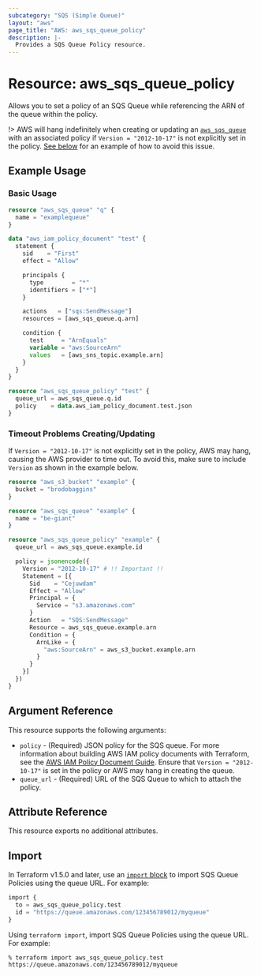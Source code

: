 ```yaml
---
subcategory: "SQS (Simple Queue)"
layout: "aws"
page_title: "AWS: aws_sqs_queue_policy"
description: |-
  Provides a SQS Queue Policy resource.
---
```


# Resource: aws_sqs_queue_policy

Allows you to set a policy of an SQS Queue while referencing the ARN of the queue within the policy.

!> AWS will hang indefinitely when creating or updating an [`aws_sqs_queue`](/docs/providers/aws/r/sqs_queue.html) with an associated policy if `Version = "2012-10-17"` is not explicitly set in the policy. [See below](#timeout-problems-creatingupdating) for an example of how to avoid this issue.

## Example Usage

### Basic Usage

```terraform
resource "aws_sqs_queue" "q" {
  name = "examplequeue"
}

data "aws_iam_policy_document" "test" {
  statement {
    sid    = "First"
    effect = "Allow"

    principals {
      type        = "*"
      identifiers = ["*"]
    }

    actions   = ["sqs:SendMessage"]
    resources = [aws_sqs_queue.q.arn]

    condition {
      test     = "ArnEquals"
      variable = "aws:SourceArn"
      values   = [aws_sns_topic.example.arn]
    }
  }
}

resource "aws_sqs_queue_policy" "test" {
  queue_url = aws_sqs_queue.q.id
  policy    = data.aws_iam_policy_document.test.json
}
```

### Timeout Problems Creating/Updating

If `Version = "2012-10-17"` is not explicitly set in the policy, AWS may hang, causing the AWS provider to time out. To avoid this, make sure to include `Version` as shown in the example below.

```terraform
resource "aws_s3_bucket" "example" {
  bucket = "brodobaggins"
}

resource "aws_sqs_queue" "example" {
  name = "be-giant"
}

resource "aws_sqs_queue_policy" "example" {
  queue_url = aws_sqs_queue.example.id

  policy = jsonencode({
    Version = "2012-10-17" # !! Important !!
    Statement = [{
      Sid    = "Cejuwdam"
      Effect = "Allow"
      Principal = {
        Service = "s3.amazonaws.com"
      }
      Action   = "SQS:SendMessage"
      Resource = aws_sqs_queue.example.arn
      Condition = {
        ArnLike = {
          "aws:SourceArn" = aws_s3_bucket.example.arn
        }
      }
    }]
  })
}
```

## Argument Reference

This resource supports the following arguments:

* `policy` - (Required) JSON policy for the SQS queue. For more information about building AWS IAM policy documents with Terraform, see the [AWS IAM Policy Document Guide](https://learn.hashicorp.com/terraform/aws/iam-policy). Ensure that `Version = "2012-10-17"` is set in the policy or AWS may hang in creating the queue.
* `queue_url` - (Required) URL of the SQS Queue to which to attach the policy.

## Attribute Reference

This resource exports no additional attributes.

## Import

In Terraform v1.5.0 and later, use an [`import` block](https://developer.hashicorp.com/terraform/language/import) to import SQS Queue Policies using the queue URL. For example:

```terraform
import {
  to = aws_sqs_queue_policy.test
  id = "https://queue.amazonaws.com/123456789012/myqueue"
}
```

Using `terraform import`, import SQS Queue Policies using the queue URL. For example:

```console
% terraform import aws_sqs_queue_policy.test https://queue.amazonaws.com/123456789012/myqueue
```
